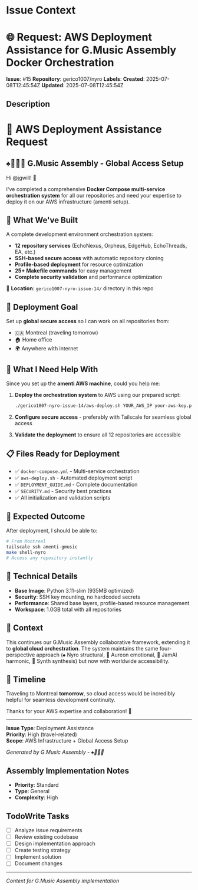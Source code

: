 # Issue Context
# 🌐 Request: AWS Deployment Assistance for G.Music Assembly Docker Orchestration

**Issue**: #15
**Repository**: gerico1007/nyro
**Labels**: 
**Created**: 2025-07-08T12:45:54Z
**Updated**: 2025-07-08T12:45:54Z

## Description
# 🤝 AWS Deployment Assistance Request
## ♠️🌿🎸🧵 G.Music Assembly - Global Access Setup

Hi @jgwill\! 👋

I've completed a comprehensive **Docker Compose multi-service orchestration system** for all our repositories and need your expertise to deploy it on our AWS infrastructure (amenti setup).

## 🎼 What We've Built

A complete development environment orchestration system:
- **12 repository services** (EchoNexus, Orpheus, EdgeHub, EchoThreads, EA, etc.)
- **SSH-based secure access** with automatic repository cloning
- **Profile-based deployment** for resource optimization
- **25+ Makefile commands** for easy management
- **Complete security validation** and performance optimization

📂 **Location**: `gerico1007-nyro-issue-14/` directory in this repo

## 🚀 Deployment Goal

Set up **global secure access** so I can work on all repositories from:
- 🇨🇦 Montreal (traveling tomorrow)
- 🏠 Home office
- 🌍 Anywhere with internet

## 🔧 What I Need Help With

Since you set up the **amenti AWS machine**, could you help me:

1. **Deploy the orchestration system** to AWS using our prepared script:
   ```bash
   ./gerico1007-nyro-issue-14/aws-deploy.sh YOUR_AWS_IP your-aws-key.pem
   ```

2. **Configure secure access** - preferably with Tailscale for seamless global access

3. **Validate the deployment** to ensure all 12 repositories are accessible

## 📋 Files Ready for Deployment

- ✅ `docker-compose.yml` - Multi-service orchestration
- ✅ `aws-deploy.sh` - Automated deployment script
- ✅ `DEPLOYMENT_GUIDE.md` - Complete documentation
- ✅ `SECURITY.md` - Security best practices
- ✅ All initialization and validation scripts

## 🎯 Expected Outcome

After deployment, I should be able to:
```bash
# From Montreal
tailscale ssh amenti-gmusic
make shell-nyro
# Access any repository instantly
```

## 🧵 Technical Details

- **Base Image**: Python 3.11-slim (935MB optimized)
- **Security**: SSH key mounting, no hardcoded secrets
- **Performance**: Shared base layers, profile-based resource management
- **Workspace**: 1.0GB total with all repositories

## 🌿 Context

This continues our G.Music Assembly collaborative framework, extending it to **global cloud orchestration**. The system maintains the same four-perspective approach (♠️ Nyro structural, 🌿 Aureon emotional, 🎸 JamAI harmonic, 🧵 Synth synthesis) but now with worldwide accessibility.

## 🎸 Timeline

Traveling to Montreal **tomorrow**, so cloud access would be incredibly helpful for seamless development continuity.

Thanks for your AWS expertise and collaboration\! 🙏

---
**Issue Type**: Deployment Assistance  
**Priority**: High (travel-related)  
**Scope**: AWS Infrastructure + Global Access Setup

*Generated by G.Music Assembly - ♠️🌿🎸🧵*

## Assembly Implementation Notes
- **Priority**: Standard
- **Type**: General
- **Complexity**: High

## TodoWrite Tasks
- [ ] Analyze issue requirements
- [ ] Review existing codebase
- [ ] Design implementation approach
- [ ] Create testing strategy
- [ ] Implement solution
- [ ] Document changes

---
*Context for G.Music Assembly implementation*
